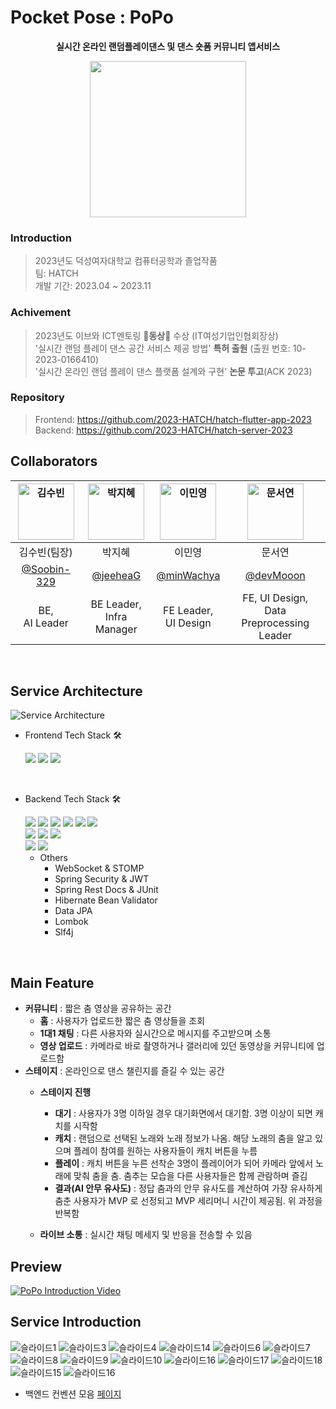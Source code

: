 # Pocket Pose : PoPo


<div align="center">

**실시간 온라인 랜덤플레이댄스 및 댄스 숏폼 커뮤니티 앱서비스**


<img src="https://github.com/2023-HATCH/hatch-server-2023/assets/81364415/7c092e0a-4bd4-4dff-8eb5-a08c4af114a8" width=250px>

</div>


### Introduction
> 2023년도 덕성여자대학교 컴퓨터공학과 졸업작품 <br />
> 팀: HATCH <br />
> 개발 기간: 2023.04 ~ 2023.11

### Achivement
> 2023년도 이브와 ICT멘토링 🥉**동상**🥉 수상 (IT여성기업인협회장상) <br/>
> '실시간 랜덤 플레이 댄스 공간 서비스 제공 방법' **특허 출원** (출원 번호: 10-2023-0166410) <br/>
> '실시간 온라인 랜덤 플레이 댄스 플랫폼 설계와 구현' **논문 투고**(ACK 2023)


### Repository
> Frontend: https://github.com/2023-HATCH/hatch-flutter-app-2023 <br />
> Backend: https://github.com/2023-HATCH/hatch-server-2023 <br/>

## Collaborators

| <img src="https://avatars.githubusercontent.com/u/81364415?v=4" width=90px alt="김수빈"/>  | <img src="https://avatars.githubusercontent.com/u/61150378?v=4" width=90px alt="박지혜"/>  | <img src="https://avatars.githubusercontent.com/u/61674991?v=4" width=90px alt="이민영"/>  | <img src="https://avatars.githubusercontent.com/u/86946928?v=4" width=90px alt="문서연"/> |
| :-----: | :-----: | :-----: | :-----: |
| 김수빈(팀장)  | 박지혜 | 이민영 | 문서연 |
| [@Soobin-329](https://github.com/Soobin-329)  | [@jeeheaG](https://github.com/jeeheaG) | [@minWachya](https://github.com/minWachya) | [@devMooon](https://github.com/devMooon) |
|BE, <br/>AI Leader|BE Leader,<br/>Infra Manager|FE Leader,<br/>UI Design|FE, UI Design,<br/>Data Preprocessing Leader| 

<br/>

## Service Architecture

![Service Architecture](https://github.com/2023-HATCH/hatch-server-2023/assets/81364415/51c003b9-6eb5-4ef6-833c-3ed695f80b36)


* Frontend Tech Stack 🛠

    <img src="https://img.shields.io/badge/Flutter-02569B?style=flat-square&logo=Flutter&logoColor=white">
    <img src="https://img.shields.io/badge/MLKit-2396f3?style=flat-square&logo=kit&logoColor=white">
    <img src="https://img.shields.io/badge/Mediapipe-007A73?style=flat-square&logo=Plotly&logoColor=white">

<br/>

* Backend Tech Stack 🛠

    <img src="https://img.shields.io/badge/Spring boot-6DB33F?style=flat-square&logo=Spring boot&logoColor=white">
    <img src="https://img.shields.io/badge/Docker-2496ED?style=flat-square&logo=Docker&logoColor=white">
    <img src="https://img.shields.io/badge/Jenkins-D24939?style=flat-square&logo=Jenkins&logoColor=white">
    <img src="https://img.shields.io/badge/Redis-DC382D?style=flat-square&logo=Redis&logoColor=white">
    <img src="https://img.shields.io/badge/MySQL-4479A1?style=flat-square&logo=MySQL&logoColor=white">
    <img src="https://img.shields.io/badge/JUint5-25A162?style=flat-square&logo=JUnit5&logoColor=white">
    <br/>
    <img src="https://img.shields.io/badge/Amazon EC2-FF9900?style=flat-square&logo=Amazon EC2&logoColor=white">
    <img src="https://img.shields.io/badge/Amazon RDS-527FFF?style=flat-square&logo=Amazon RDS&logoColor=white">
    <img src="https://img.shields.io/badge/Amazon S3-569A31?style=flat-square&logo=Amazon S3&logoColor=white">
    <br/>
    <img src="https://img.shields.io/badge/Flask-000000?style=flat-square&logo=Flask&logoColor=white">
    <img src="https://img.shields.io/badge/Pytorch-EE4C2C?style=flat-square&logo=Pytorch&logoColor=white">

    * Others
        - WebSocket & STOMP
        - Spring Security & JWT
        - Spring Rest Docs & JUnit
        - Hibernate Bean Validator
        - Data JPA
        - Lombok
        - Slf4j

<br/>

## Main Feature
-	**커뮤니티** : 짧은 춤 영상을 공유하는 공간
    * **홈** : 사용자가 업로드한 짧은 춤 영상들을 조회
    * **1대1 채팅** : 다른 사용자와 실시간으로 메시지를 주고받으며 소통
    * **영상 업로드** : 카메라로 바로 촬영하거나 갤러리에 있던 동영상을 커뮤니티에 업로드함
-	**스테이지** : 온라인으로 댄스 챌린지를 즐길 수 있는 공간
    * **스테이지 진행**
        * **대기** : 사용자가 3명 이하일 경우 대기화면에서 대기함. 3명 이상이 되면 캐치를 시작함
        * **캐치** : 랜덤으로 선택된 노래와 노래 정보가 나옴. 해당 노래의 춤을 알고 있으며 플레이 참여를 원하는 사용자들이 캐치 버튼을 누름
        * **플레이** : 캐치 버튼을 누른 선착순 3명이 플레이어가 되어 카메라 앞에서 노래에 맞춰 춤을 춤. 춤추는 모습을 다른 사용자들은 함께 관람하며 즐김
        * **결과(AI 안무 유사도)** : 정답 춤과의 안무 유사도를 계산하여 가장 유사하게 춤춘 사용자가 MVP 로 선정되고 MVP 세리머니 시간이 제공됨. 위 과정을 반복함
    
    * **라이브 소통** : 실시간 채팅 메세지 및 반응을 전송할 수 있음



## Preview
[![PoPo Introduction Video](https://img.youtube.com/vi/6maF_XW2snk/0.jpg)](https://youtu.be/6maF_XW2snk)


## Service Introduction
![슬라이드1](https://github.com/2023-HATCH/hatch-server-2023/assets/81364415/b16ce13f-be62-486d-a9f4-9609b80c6967)
![슬라이드3](https://github.com/2023-HATCH/hatch-server-2023/assets/81364415/f63755a9-c4d4-41e5-9654-62fcdfaf511b)
![슬라이드4](https://github.com/2023-HATCH/hatch-server-2023/assets/81364415/b9872915-71d9-4dda-b72f-68ed8cfd9acd)
![슬라이드14](https://github.com/2023-HATCH/hatch-server-2023/assets/81364415/47fb194f-9ea1-4bb8-93d4-36ee5d7d5be7)
![슬라이드6](https://github.com/2023-HATCH/hatch-server-2023/assets/81364415/4a8c9ded-2874-4147-ac22-942f64140776)
![슬라이드7](https://github.com/2023-HATCH/hatch-server-2023/assets/81364415/024e5295-42f2-4c74-8af9-4cef4f4be6f1)
![슬라이드8](https://github.com/2023-HATCH/hatch-server-2023/assets/81364415/da346366-dc32-48a5-991c-68009327922e)
![슬라이드9](https://github.com/2023-HATCH/hatch-server-2023/assets/81364415/1bcb4300-3b35-4bd5-ac19-2a420decca90)
![슬라이드10](https://github.com/2023-HATCH/hatch-server-2023/assets/81364415/f6c974f8-7bfd-4dd1-afe4-175ec867fdd1)
![슬라이드16](https://github.com/2023-HATCH/hatch-server-2023/assets/81364415/7856fbd0-dd7f-4526-ab34-b7e2712f7c44)
![슬라이드17](https://github.com/2023-HATCH/hatch-server-2023/assets/81364415/7c8b5d0d-45b2-4a9b-9a95-7df4b9111904)
![슬라이드18](https://github.com/2023-HATCH/hatch-server-2023/assets/81364415/c99944c9-9f40-4bee-93ab-4de66dee3c57)
![슬라이드15](https://github.com/2023-HATCH/hatch-server-2023/assets/81364415/309e3e56-bc8e-436b-a4aa-d4d08fa75557)
![슬라이드16](https://github.com/2023-HATCH/hatch-server-2023/assets/81364415/232ef20f-e90e-4d8e-86e0-a5b15440e2a6)


* 백엔드 컨벤션 모음 [페이지](https://www.notion.so/f72a464effac43b0833517d833d10b07?v=d8ddceb7db234959818cd47e8fe332b3)




